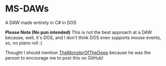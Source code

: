 # MS-DAWs
A DAW made entirely in C# in DOS

**Please Note (No pun intended)**
This is not the best approach at a DAW because, well, it's DOS, and I don't think DOS even supports mouse events, so, no piano roll :(

Thought I should mention [TheMonsterOfTheDeep](www.github.com/THeMonsterOfTheDeep) because he was the person to encourage me to post this on GitHub!
